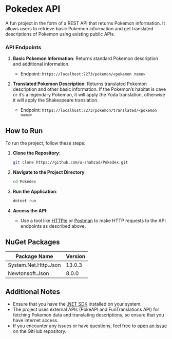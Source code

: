 # Pokedex API
A fun project in the form of a REST API that returns Pokemon information. It allows users to retrieve basic Pokemon information and get translated descriptions of Pokemon using existing public APIs.

### API Endpoints

1. **Basic Pokemon Information**: Returns standard Pokemon description and additional information.
    - Endpoint: `https://localhost:7273/pokemon/<pokemon name>`

2. **Translated Pokemon Description**: Returns translated Pokemon description and other basic information. If the Pokemon’s habitat is cave or it’s a legendary Pokemon, it will apply the Yoda translation, otherwise it will apply the Shakespeare translation.
    - Endpoint: `https://localhost:7273/pokemon/translated/<pokemon name>`

## How to Run

To run the project, follow these steps:

1. **Clone the Repository**: 
    ```bash
    git clone https://github.com/u-shahzad/Pokedex.git
    ```

2. **Navigate to the Project Directory**:
    ```bash
    cd Pokedex
    ```

3. **Run the Application**:
    ```bash
    dotnet run
    ```

4. **Access the API**:
    - Use a tool like [HTTPie](https://httpie.io/) or [Postman](https://www.postman.com/) to make HTTP requests to the API endpoints as described above.

## NuGet Packages
| Package Name  | Version |
| ------------- | ------------- |
| System.Net.Http.Json  | 13.0.3  |
| Newtonsoft.Json  | 8.0.0  |

## Additional Notes

- Ensure that you have the [.NET SDK](https://dotnet.microsoft.com/download) installed on your system.
- The project uses external APIs (PokéAPI and FunTranslations API) for fetching Pokemon data and translating descriptions, so ensure that you have internet access.
- If you encounter any issues or have questions, feel free to [open an issue](https://github.com/u-shahzad/Pokedex/issues) on the GitHub repository.
